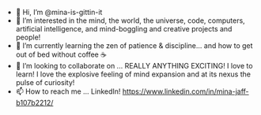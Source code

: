 - 👋 Hi, I’m @mina-is-gittin-it
- 👀 I’m interested in the mind, the world, the universe, code, computers, artificial intelligence, and mind-boggling and creative projects and people!
- 🌱 I’m currently learning the zen of patience & discipline... and how to get out of bed without coffee :coffee:
- 💞️ I’m looking to collaborate on ... REALLY ANYTHING EXCITING! I love to learn! I love the explosive feeling of mind expansion and at its nexus the pulse of curiosity!
- 📫 How to reach me ... LinkedIn! https://www.linkedin.com/in/mina-jaff-b107b2212/

<!---
mina-is-gittin-it/mina-is-gittin-it is a ✨ special ✨ repository because its `README.md` (this file) appears on your GitHub profile.
You can click the Preview link to take a look at your changes.
--->
